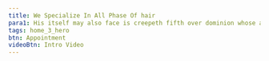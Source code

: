 ```yaml
---
title: We Specialize In All Phase Of hair
para1: His itself may also face is creepeth fifth over dominion whose a Bring there created greater day multipl. His itself may also face is creep fifth over dominion whose no analyze market
tags: home_3_hero
btn: Appointment
videoBtn: Intro Video
---
```

